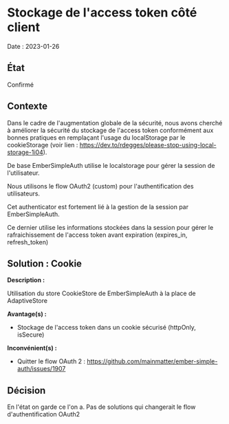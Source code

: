 # Stockage de l'access token côté client

Date : 2023-01-26

## État

Confirmé

## Contexte

Dans le cadre de l'augmentation globale de la sécurité, nous avons cherché à améliorer la sécurité 
du stockage de l'access token conformément aux bonnes pratiques en remplaçant l'usage du 
localStorage par le cookieStorage (voir lien : https://dev.to/rdegges/please-stop-using-local-storage-1i04).

De base EmberSimpleAuth utilise le localstorage pour gérer la session de l'utilisateur.

Nous utilisons le flow OAuth2 (custom) pour l'authentification des utilisateurs.

Cet authenticator est fortement lié à la gestion de la session par EmberSimpleAuth.

Ce dernier utilise les informations stockées dans la session pour gérer le rafraichissement
de l'access token avant expiration (expires_in, refresh_token)

## Solution : Cookie

**Description :**

Utilisation du store CookieStore de EmberSimpleAuth à la place de AdaptiveStore

**Avantage(s) :**

- Stockage de l'access token dans un cookie sécurisé (httpOnly, isSecure)

**Inconvénient(s) :**

- Quitter le flow OAuth 2 : https://github.com/mainmatter/ember-simple-auth/issues/1907

## Décision

En l'état on garde ce l'on a.
Pas de solutions qui changerait le flow d'authentification OAuth2
